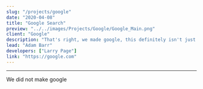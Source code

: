 ```yaml
---
slug: "/projects/google"
date: "2020-04-08"
title: "Google Search"
preview: "../../images/Projects/Google/Google_Main.png"
client: "Google"
description: "That's right, we made google, this definitely isn't just a place holder, we definetely made google, don't ask any question just accepts the facts, google was us"
lead: "Adam Barr"
developers: ["Larry Page"]
link: "https://google.com"
---
```


---

We did not make google
